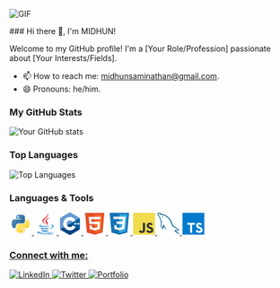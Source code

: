 

<p><img alt="GIF" src="https://raw.githubusercontent.com/anikakash/anikakash/main/assets/focus-animation.gif?raw=true" /></p>
                                             ### Hi there 👋, I'm MIDHUN!

Welcome to my GitHub profile! I'm a [Your Role/Profession] passionate about [Your Interests/Fields].

- 📫 How to reach me: midhunsaminathan@gmail.com.
- 😄 Pronouns: he/him.


### My GitHub Stats

![Your GitHub stats](https://github-readme-stats.vercel.app/api?username=Midhun2783git&show_icons=true&theme=radical)

### Top Languages

![Top Languages](https://github-readme-stats.vercel.app/api/top-langs/?username=Midhun2783git&layout=compact&theme=radical)

### Languages & Tools

<p align="left">
  <a href="https://www.python.org/" target="_blank">
    <img src="https://github.com/devicons/devicon/blob/master/icons/python/python-original.svg" alt="Python" width="40" height="40" />
  </a>
  <a href="https://www.java.com/" target="_blank">
    <img src="https://github.com/devicons/devicon/blob/master/icons/java/java-original.svg" alt="Java" width="40" height="40" />
  </a>
  <a href="https://isocpp.org/" target="_blank">
    <img src="https://github.com/devicons/devicon/blob/master/icons/cplusplus/cplusplus-original.svg" alt="C++" width="40" height="40" />
  </a>
  <a href="https://developer.mozilla.org/en-US/docs/Web/HTML" target="_blank">
    <img src="https://github.com/devicons/devicon/blob/master/icons/html5/html5-original.svg" alt="HTML5" width="40" height="40" />
  </a>
  <a href="https://developer.mozilla.org/en-US/docs/Web/CSS" target="_blank">
    <img src="https://github.com/devicons/devicon/blob/master/icons/css3/css3-original.svg" alt="CSS3" width="40" height="40" />
  </a>
  <a href="https://developer.mozilla.org/en-US/docs/Web/JavaScript" target="_blank">
    <img src="https://github.com/devicons/devicon/blob/master/icons/javascript/javascript-original.svg" alt="JavaScript" width="40" height="40" />
  </a>
  <a href="https://www.mysql.com/" target="_blank">
    <img src="https://github.com/devicons/devicon/blob/master/icons/mysql/mysql-original.svg" alt="MySQL" width="40" height="40" />
  </a>
  <a href="https://www.typescriptlang.org/" target="_blank">
    <img src="https://github.com/devicons/devicon/blob/master/icons/typescript/typescript-original.svg" alt="TypeScript" width="40" height="40" />
</p>

### Connect with me:

<a href="https://www.linkedin.com/in/yourprofile" target="_blank">
  <img src="https://img.shields.io/badge/LinkedIn-0077B5?logo=linkedin&logoColor=white" alt="LinkedIn" />
</a>
<a href="https://twitter.com/yourprofile" target="_blank">
  <img src="https://img.shields.io/badge/Twitter-1DA1F2?logo=twitter&logoColor=white" alt="Twitter" />
</a>
<a href="https://midhun-saminathan.vercel.app/" target="_blank">
  <img src="https://img.shields.io/badge/Portfolio-000000?logo=portfolio&logoColor=white" alt="Portfolio" />
</a>
